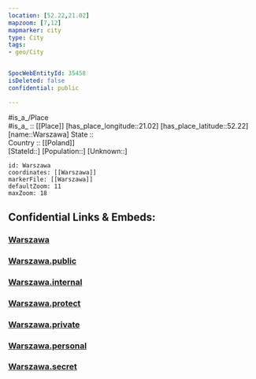 ```yaml
---
location: [52.22,21.02] 
mapzoom: [7,12] 
mapmarker: city 
type: City
tags:
- geo/City


SpocWebEntityId: 35458
isDeleted: false
confidential: public

---
```

#is_a_/Place  
#is_a_ :: [[Place]] 
[has_place_longitude::21.02] 
[has_place_latitude::52.22] 
[name::Warszawa] 
State ::  
Country :: [[Poland]]  
[StateId::] 
[Population::] 
[Unknown::] 


```leaflet
id: Warszawa
coordinates: [[Warszawa]] 
markerFile: [[Warszawa]] 
defaultZoom: 11 
maxZoom: 18
```


## Confidential Links & Embeds: 

### [Warszawa](/_Standards/Earth/Continent/Europe/Europe~East/Poland/Provinces~Poland/Masovian/City/Warszawa.md) 

### [Warszawa.public](/_public/Earth/Continent/Europe/Europe~East/Poland/Provinces~Poland/Masovian/City/Warszawa.public.md) 

### [Warszawa.internal](/_internal/Earth/Continent/Europe/Europe~East/Poland/Provinces~Poland/Masovian/City/Warszawa.internal.md) 

### [Warszawa.protect](/_protect/Earth/Continent/Europe/Europe~East/Poland/Provinces~Poland/Masovian/City/Warszawa.protect.md) 

### [Warszawa.private](/_private/Earth/Continent/Europe/Europe~East/Poland/Provinces~Poland/Masovian/City/Warszawa.private.md) 

### [Warszawa.personal](/_personal/Earth/Continent/Europe/Europe~East/Poland/Provinces~Poland/Masovian/City/Warszawa.personal.md) 

### [Warszawa.secret](/_secret/Earth/Continent/Europe/Europe~East/Poland/Provinces~Poland/Masovian/City/Warszawa.secret.md)

